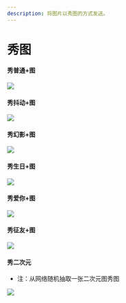 ```yaml
---
description: 将图片以秀图的方式发送。
---
```


# 秀图

#### 秀普通+图

![](../.gitbook/assets/IMG\_20210325\_001655.jpg)

#### 秀抖动+图

![](../.gitbook/assets/Screenshot\_2021-03-25-00-08-13-434\_com.tencent.mobileqq.jpg)

#### 秀幻影+图

![](../.gitbook/assets/Screenshot\_2021-03-25-00-08-37-018\_com.tencent.mobileqq.jpg)

#### 秀生日+图

![](../.gitbook/assets/Screenshot\_2021-03-25-00-09-00-241\_com.tencent.mobileqq.jpg)

#### 秀爱你+图

![](../.gitbook/assets/Screenshot\_2021-03-25-00-09-14-910\_com.tencent.mobileqq.jpg)

#### 秀征友+图

![](../.gitbook/assets/Screenshot\_2021-03-25-00-09-30-326\_com.tencent.mobileqq.jpg)

#### 秀二次元

* 注：从网络随机抽取一张二次元图秀图

![](../.gitbook/assets/Screenshot\_2021-03-25-00-09-49-602\_com.tencent.mobileqq.jpg)
